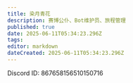 ```yaml
---
title: 染月青花
description: 赛博公仆、Bot维护员、旅程管理
published: true
date: 2025-06-11T05:34:23.296Z
tags: 
editor: markdown
dateCreated: 2025-06-11T05:34:23.296Z
---
```


Discord ID: 867658156510150716